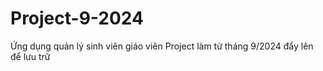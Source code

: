 # Project-9-2024
Ứng dụng quản lý sinh viên giáo viên
Project làm từ tháng 9/2024 đẩy lên để lưu trữ
